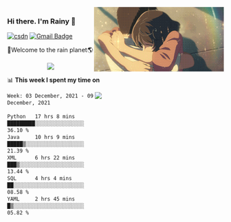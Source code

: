 <img  align='right' height="150" src="https://github.com/LikeRainDay/LikeRainDay/blob/master/pic/img_rain_1.gif?raw=true">



### Hi there. I'm Rainy :lemon:

[![csdn](https://img.shields.io/badge/-csdn-c14438?style=flat-square&logo=c&logoColor=white)](https://blog.csdn.net/qq_15807167)
[![Gmail Badge](https://img.shields.io/badge/-gmail-c14438?style=flat-square&logo=Gmail&logoColor=white&link=mailto:houshuai0816@gmail.com)](mailto:houshuai0816@gmail.com)

🚀Welcome to the rain planet🌎

<center>
<img align='center'  src="https://source.unsplash.com/random/1200x600">
</center>

📊 **This week I spent my time on**

<img align='right'   width="300" src="https://github-readme-stats.vercel.app/api?username=LikeRainDay&show_icons=true&title_color=fff&icon_color=79ff97&text_color=9f9f9f&bg_color=151515">

<!--START_SECTION:waka-->
```text
Week: 03 December, 2021 - 09 December, 2021

Python   17 hrs 8 mins   █████████░░░░░░░░░░░░░░░░   36.10 % 
Java     10 hrs 9 mins   █████▒░░░░░░░░░░░░░░░░░░░   21.39 % 
XML      6 hrs 22 mins   ███▒░░░░░░░░░░░░░░░░░░░░░   13.44 % 
SQL      4 hrs 4 mins    ██░░░░░░░░░░░░░░░░░░░░░░░   08.58 % 
YAML     2 hrs 45 mins   █▒░░░░░░░░░░░░░░░░░░░░░░░   05.82 % 
```
<!--END_SECTION:waka-->
